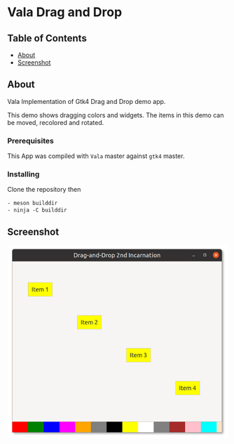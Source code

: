 # Vala Drag and Drop

## Table of Contents

- [About](#about)
- [Screenshot](#screenshot)

## About <a name = "about"></a>

Vala Implementation of Gtk4 Drag and Drop demo app.

This demo shows dragging colors and widgets.
The items in this demo can be moved, recolored and rotated.

### Prerequisites

This App was compiled with `Vala` master against `gtk4` master.


### Installing

Clone the repository then

```
- meson builddir
- ninja -C builddir
```

## Screenshot <a name = "screenshot"></a>

![Screenshot](https://github.com/aeldemery/gtk4_dnd/blob/master/Screenshot%201.png)